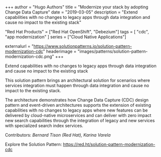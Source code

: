 +++
author = "Hugo Authors"
title = "Modernize your stack by adopting Change Data Capture"
date = "2019-03-05"
description = "Extend capabilities with no changes to legacy apps through data integration and cause no impact to the existing stack"


"Red Hat Products" = ["Red Hat OpenShift", "Debezium"]
tags = [ "cdc", "app modernization" ]
series = ["Cloud Native Applications"]

externalurl = "https://www.solutionpatterns.io/solution-pattern-modernization-cdc"
headerimage = "images/patterns/solution-pattern-modernization-cdc.png"
+++




Extend capabilities with no changes to legacy apps through data integration and cause no impact to the existing stack
<!--more-->

This solution pattern brings an architectural solution for scenarios where services integration must happen through data integration and cause no impact to the existing stack.

The architecture demonstrates how Change Data Capture (CDC) design pattern and event-driven architectures supports the extension of existing capabilities with no changes to legacy apps where new features can be delivered by cloud-native microservices and can deliver with zero impact new search capabilities through the integration of legacy and new services with specialized search index services.

Contributors: _Bernard Tison (Red Hat), Karina Varela_

Explore the Solution Pattern: https://red.ht/solution-pattern-modernization-cdc
